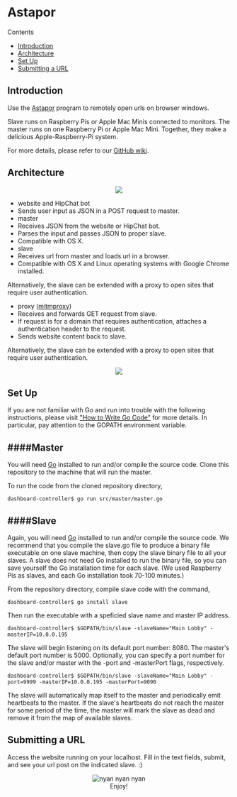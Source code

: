 Astapor
====================

Contents
 - [Introduction](https://github.com/prezi/dashboard-controller#introduction)
 - [Architecture](https://github.com/prezi/dashboard-controller#architecture)
 - [Set Up](https://github.com/prezi/dashboard-controller#set-up)
 - [Submitting a URL](https://github.com/prezi/dashboard-controller#submitting-a-url)

Introduction
------------------

Use the [Astapor](http://gameofthrones.wikia.com/wiki/Astapor) program to remotely open urls on browser windows.

Slave runs on Raspberry Pis or Apple Mac Minis connected to monitors. 
The master runs on one Raspberry Pi or Apple Mac Mini. 
Together, they make a delicious Apple-Raspberry-Pi system. 

For more details, please refer to our [GitHub wiki](https://github.com/prezi/dashboard-controller/wiki).

Architecture
------------------

<p align="center">
  <img src="../master/README_images/master_slave_architecture.png?raw=true)"/>
</p>

 - website and HipChat bot
  - Sends user input as JSON in a POST request to master.
 - master
  - Receives JSON from the website or HipChat bot. 
  - Parses the input and passes JSON to proper slave. 
  - Compatible with OS X. 
 - slave 
  - Receives url from master and loads url in a browser. 
  - Compatible with OS X and Linux operating systems with Google Chrome installed. 


Alternatively, the slave can be extended with a proxy to open sites that require user authentication. 

 - proxy ([mitmproxy](https://mitmproxy.org/))
  - Receives and forwards GET request from slave. 
  - If request is for a domain that requires authentication, attaches a authentication header to the request.
  - Sends website content back to slave. 

Alternatively, the slave can be extended with a proxy to open sites that require user authentication. 


<p align="center">
  <img src="../master/README_images/proxy_architecture.png?raw=true)"/>
</p>

Set Up
------------------

If you are not familiar with Go and run into trouble with the following instructions, please visit  ["How to Write Go Code"](https://golang.org/doc/code.html) for more details. In particular, pay attention to the GOPATH environment variable. 

####Master
------------------

You will need [Go](https://golang.org/) installed to run and/or compile the source code. 
Clone this repository to the machine that will run the master. 

To run the code from the cloned repository directory, 

    dashboard-controller$ go run src/master/master.go

####Slave
------------------

Again, you will need [Go](https://golang.org/) installed to run and/or compile the source code. We recommend that you compile the slave.go file to produce a binary file executable on one slave machine, then copy the slave binary file to all your slaves. A slave does not need Go installed to run the binary file, so you can save yourself the Go installation time for each slave. (We used Raspberry Pis as slaves, and each Go installation took 70-100 minutes.)

From the repository directory, compile slave code with the command, 
 
    dashboard-controller$ go install slave

Then run the executable with a speficied slave name and master IP address. 
 
    dashboard-controller$ $GOPATH/bin/slave -slaveName="Main Lobby" -masterIP=10.0.0.195

The slave will begin listening on its default port number: 8080. The master's default port number is 5000.
Optionally, you can specify a port number for the slave and/or master with the -port and -masterPort flags, respectively.
 
    dashboard-controller$ $GOPATH/bin/slave -slaveName="Main Lobby" -port=9999 -masterIP=10.0.0.195 -masterPort=9090 
    
The slave will automatically map itself to the master and periodically emit heartbeats to the master. If the slave's heartbeats do not reach the master for some period of the time, the master will mark the slave as dead and remove it from the map of available slaves. 

Submitting a URL
------------------

Access the website running on your localhost. Fill in the text fields, submit, and see your url post on the indicated slave. :) 

<p align="center">
  <img src="../master/README_images/giphy.gif?raw=true" alt="nyan nyan nyan"/>
  <br>Enjoy!</br>
</p>
